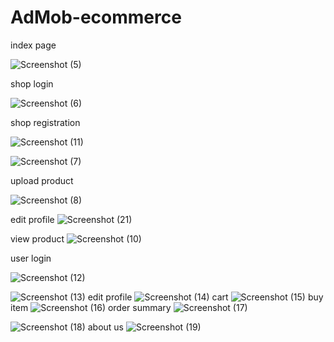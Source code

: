 # AdMob-ecommerce
index page

![Screenshot (5)](https://user-images.githubusercontent.com/45625157/229365810-528c6bf5-3bab-4b64-bb4d-2e36cf852a76.png)

shop login

![Screenshot (6)](https://user-images.githubusercontent.com/45625157/229365865-333ff16e-f825-4a3b-8552-deb3f7e4d99f.png)

shop registration

![Screenshot (11)](https://user-images.githubusercontent.com/45625157/229366056-3086e519-098a-4c41-beea-4850e81054b7.png)

![Screenshot (7)](https://user-images.githubusercontent.com/45625157/229366127-1ff1396e-140c-4a7e-8fca-bd169688f6ce.png)

upload product

![Screenshot (8)](https://user-images.githubusercontent.com/45625157/229366186-c1b326f2-6c7a-497b-8f56-8b3cc7ab782e.png)

edit profile
![Screenshot (21)](https://user-images.githubusercontent.com/45625157/229549153-1847287a-5d8b-4701-8550-b08277123b75.png)

view product
![Screenshot (10)](https://user-images.githubusercontent.com/45625157/229366367-850e998e-b767-4ea2-bae2-b528cddd3cc3.png)


user login

![Screenshot (12)](https://user-images.githubusercontent.com/45625157/229366484-1feb950e-ad52-4e89-99dc-bb4e58359c6d.png)

![Screenshot (13)](https://user-images.githubusercontent.com/45625157/229366487-87cfd32e-82ed-4480-abe8-e9d8cbcfa061.png)
edit profile
![Screenshot (14)](https://user-images.githubusercontent.com/45625157/229366492-615f970c-de03-49b7-b898-243f8ca49274.png)
cart
![Screenshot (15)](https://user-images.githubusercontent.com/45625157/229366494-566130e5-3055-452a-9955-80f235285d4c.png)
buy item
![Screenshot (16)](https://user-images.githubusercontent.com/45625157/229366496-bf8b5bb4-33cc-4d62-81f3-5775f546d903.png)
order summary
![Screenshot (17)](https://user-images.githubusercontent.com/45625157/229366497-7ca45ce1-6a99-41a8-bdfc-ea939fbebb47.png)

![Screenshot (18)](https://user-images.githubusercontent.com/45625157/229366498-58c014b7-ec10-4238-97a9-fa5458bd94be.png)
about us
![Screenshot (19)](https://user-images.githubusercontent.com/45625157/229366499-45ee9707-8bb7-4df9-92bf-3f4f05d3e008.png)


